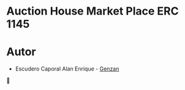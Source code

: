 # Auction House Market Place ERC 1145

# Autor

- Escudero Caporal Alan Enrique - [Genzan](https://github.com/Genzan)

:fox_face: